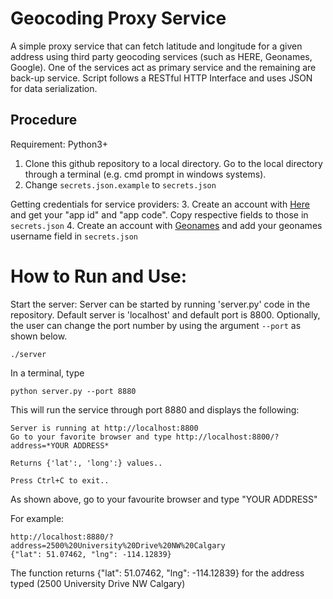 # Geocoding Proxy Service

A simple proxy service that can fetch latitude and longitude for a given address using third party geocoding services (such as HERE, Geonames, Google). 
One of the services act as primary service and the remaining are back-up service. 
Script follows a RESTful HTTP Interface and uses JSON for data serialization.

## Procedure

Requirement: Python3+ 

1. Clone this github repository to a local directory. Go to the local directory through a terminal (e.g. cmd prompt in windows systems). 
2. Change `secrets.json.example` to `secrets.json`

Getting credentials for service providers:
3. Create an account with [Here](https://developer.here.com/documentation/geocoder/topics/quick-start.html) and get your "app id" and "app code". Copy respective fields to those in `secrets.json`
4. Create an account with [Geonames](http://www.geonames.org/login) and add your geonames username field in `secrets.json`

# How to Run and Use:

Start the server: Server can be started by running 'server.py' code in the repository. Default server is 'localhost' and default port is 8800. Optionally, the user can change the port number by using the argument `--port` as shown below.

```
./server
```
In a terminal, type 
```
python server.py --port 8880
```

This will run the service through port 8880 and displays the following:
```
Server is running at http://localhost:8800
Go to your favorite browser and type http://localhost:8800/?address=*YOUR ADDRESS*

Returns {'lat':, 'long':} values..

Press Ctrl+C to exit..
```
As shown above, go to your favourite browser and type "YOUR ADDRESS"

For example:

```
http://localhost:8880/?address=2500%20University%20Drive%20NW%20Calgary
{"lat": 51.07462, "lng": -114.12839}
```
The function returns {"lat": 51.07462, "lng": -114.12839} for the address typed (2500 University Drive NW Calgary)
